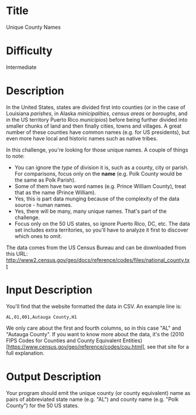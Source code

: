 # Title

Unique County Names

# Difficulty

Intermediate

# Description

In the United States, states are divided first into counties (or in the case of Louisiana *parishes*, in Alaska *minicipalities*, *census areas* or *boroughs*, and in the US territory Puerto Rico *municipios*) before being further divided into smaller chunks of land and then finally cities, towns and villages. A great number of these counties have common names (e.g. for US presidents), but even more have local and historic names such as native tribes. 

In this challenge, you're looking for those unique names. A couple of things to note:

- You can ignore the *type* of division it is, such as a county, city or parish. For comparisons, focus only on the **name** (e.g. Polk County would be the same as Polk Parish).
- Some of them have two word names (e.g. Prince William County), treat that as the name (Prince William). 
- Yes, this is part data munging because of the complexity of the data source - human names.
- Yes, there will be many, many unique names. That's part of the challenge. 
- Focus only on the 50 US states, so ignore Puerto Rico, DC, etc. The data set includes extra territories, so you'll have to analyze it first to discover which ones to omit. 

The data comes from the US Census Bureau and can be downloaded from this URL: http://www2.census.gov/geo/docs/reference/codes/files/national_county.txt 

# Input Description

You'll find that the website formatted the data in CSV. An example line is:

    AL,01,001,Autauga County,H1

We only care about the first and fourth columns, so in this case "AL" and "Autauga County". If you want to know more about the data, it's the (2010 FIPS Codes for Counties and County Equivalent Entities)[https://www.census.gov/geo/reference/codes/cou.html], see that site for a full explanation. 

# Output Description

Your program should emit the unique county (or county equivalent) name as pairs of abbreviated state name (e.g. "AL") and county name (e.g. "Polk County") for the 50 US states. 
